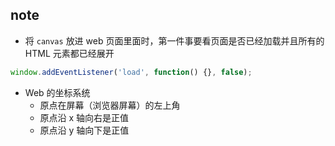 ## note
- 将 `canvas` 放进 web 页面里面时，第一件事要看页面是否已经加载并且所有的 HTML 元素都已经展开
```js
window.addEventListener('load', function() {}, false);
```
- Web 的坐标系统
    - 原点在屏幕（浏览器屏幕）的左上角
    - 原点沿 x 轴向右是正值
    - 原点沿 y 轴向下是正值
